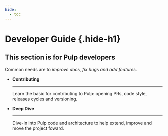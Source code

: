 ```yaml
---
hide:
  - toc
---
```


# Developer Guide {.hide-h1}

<div class="hero-header" markdown>

## This section is for Pulp **developers**

Common needs are to *improve docs, fix bugs and add features*.



<div class="grid cards" markdown>

-   **Contributing**

    ---
    
    Learn the basic for contributing to Pulp: opening PRs, code style, releases cycles and versioning.

    
-   **Deep Dive**
    
    ---

    Dive-in into Pulp code and architecture to help extend, improve and move the project foward.

    
</div>
</div>

